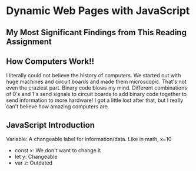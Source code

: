 # Dynamic Web Pages with JavaScript

## My Most Significant Findings from This Reading Assignment

## How Computers Work!!

I literally could not believe the history of computers. We started out with huge machines and circuit boards and made them microscopic. That's not even the craziest part. Binary code blows my mind. Different combinations of 0's and 1's send signals to circuit boards to add binary code together to send information to more hardware! I got a little lost after that, but I really can't believe how amazing computers are.

## JavaScript Introduction

Variable: A changeable label for information/data. Like in math, x=10
  - const x: We don't want to change it
  - let y: Changeable
  - var z: Outdated
